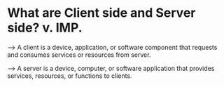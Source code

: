 # What are Client side and Server side? v. IMP.

--> A client is a device, application, or software
component that requests and consumes
services or resources from server.

--> A server is a device, computer, or software
application that provides services, resources,
or functions to clients.